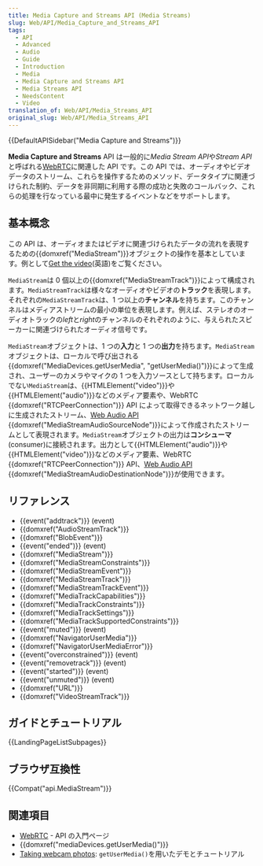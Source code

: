 ```yaml
---
title: Media Capture and Streams API (Media Streams)
slug: Web/API/Media_Capture_and_Streams_API
tags:
  - API
  - Advanced
  - Audio
  - Guide
  - Introduction
  - Media
  - Media Capture and Streams API
  - Media Streams API
  - NeedsContent
  - Video
translation_of: Web/API/Media_Streams_API
original_slug: Web/API/Media_Streams_API
---
```

{{DefaultAPISidebar("Media Capture and Streams")}}

**Media Capture and Streams** API は一般的に*Media Stream API*や*Stream API*と呼ばれる[WebRTC](/ja/docs/WebRTC)に関連した API です。この API では、オーディオやビデオデータのストリーム、これらを操作するためのメソッド、データタイプに関連づけられた制約、データを非同期に利用する際の成功と失敗のコールバック、これらの処理を行なっている最中に発生するイベントなどをサポートします。

## 基本概念

この API は、オーディオまたはビデオに関連づけられたデータの流れを表現するための{{domxref("MediaStream")}}オブジェクトの操作を基本としています。例として[Get the video](/ja/docs/WebRTC/taking_webcam_photos#Get_the_video)(英語)をご覧ください。

`MediaStream`は 0 個以上の{{domxref("MediaStreamTrack")}}によって構成されます。`MediaStreamTrack`は様々なオーディオやビデオの**トラック**を表現します。それぞれの`MediaStreamTrack`は、1 つ以上の**チャンネル**を持ちます。このチャンネルはメディアストリームの最小の単位を表現します。例えば、ステレオのオーディオトラックの*left*と*right*のチャンネルのそれぞれのように、与えられたスピーカーに関連づけられたオーディオ信号です。

`MediaStream`オブジェクトは、1 つの**入力**と 1 つの**出力**を持ちます。`MediaStream`オブジェクトは、ローカルで呼び出される{{domxref("MediaDevices.getUserMedia", "getUserMedia()")}}によって生成され、ユーザーのカメラやマイクの 1 つを入力ソースとして持ちます。ローカルでない`MediaStream`は、{{HTMLElement("video")}}や{{HTMLElement("audio")}}などのメディア要素や、WebRTC {{domxref("RTCPeerConnection")}} API によって取得できるネットワーク越しに生成されたストリーム、[Web Audio API](/ja/docs/Web_Audio_API) {{domxref("MediaStreamAudioSourceNode")}}によって作成されたストリームとして表現されます。`MediaStream`オブジェクトの出力は**コンシューマ**(consumer)に接続されます。出力として{{HTMLElement("audio")}}や{{HTMLElement("video")}}などのメディア要素、WebRTC {{domxref("RTCPeerConnection")}} API、[Web Audio API](/ja/docs/Web_Audio_API) {{domxref("MediaStreamAudioDestinationNode")}}が使用できます。

## リファレンス

- {{event("addtrack")}} (event)
- {{domxref("AudioStreamTrack")}}
- {{domxref("BlobEvent")}}
- {{event("ended")}} (event)
- {{domxref("MediaStream")}}
- {{domxref("MediaStreamConstraints")}}
- {{domxref("MediaStreamEvent")}}
- {{domxref("MediaStreamTrack")}}
- {{domxref("MediaStreamTrackEvent")}}
- {{domxref("MediaTrackCapabilities")}}
- {{domxref("MediaTrackConstraints")}}
- {{domxref("MediaTrackSettings")}}
- {{domxref("MediaTrackSupportedConstraints")}}
- {{event("muted")}} (event)
- {{domxref("NavigatorUserMedia")}}
- {{domxref("NavigatorUserMediaError")}}
- {{event("overconstrained")}} (event)
- {{event("removetrack")}} (event)
- {{event("started")}} (event)
- {{event("unmuted")}} (event)
- {{domxref("URL")}}
- {{domxref("VideoStreamTrack")}}

## ガイドとチュートリアル

{{LandingPageListSubpages}}

## ブラウザ互換性

{{Compat("api.MediaStream")}}

## 関連項目

- [WebRTC](/ja/docs/WebRTC) - API の入門ページ
- {{domxref("mediaDevices.getUserMedia()")}}
- [Taking webcam photos](/ja/docs/WebRTC/taking_webcam_photos): `getUserMedia()`を用いたデモとチュートリアル
